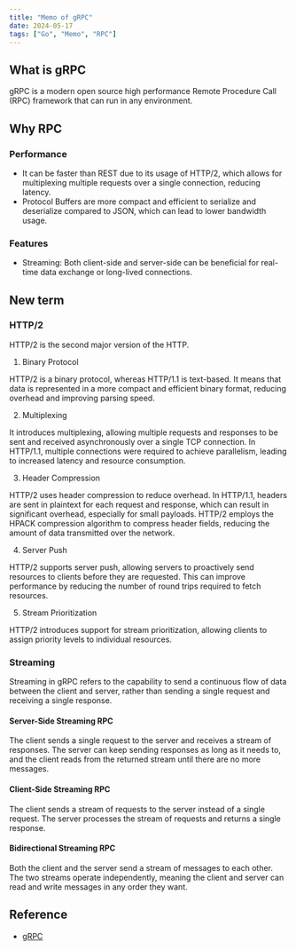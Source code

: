 ```yaml
---
title: "Memo of gRPC"
date: 2024-05-17
tags: ["Go", "Memo", "RPC"]
---
```


## What is gRPC

gRPC is a modern open source high performance Remote Procedure Call (RPC) framework that can run in any environment.

## Why RPC

### Performance

- It can be faster than REST due to its usage of HTTP/2, which allows for multiplexing multiple requests over a single connection, reducing latency.
- Protocol Buffers are more compact and efficient to serialize and deserialize compared to JSON, which can lead to lower bandwidth usage.

### Features

- Streaming: Both client-side and server-side can be beneficial for real-time data exchange or long-lived connections.

## New term

### HTTP/2

HTTP/2 is the second major version of the HTTP.

1. Binary Protocol

HTTP/2 is a binary protocol, whereas HTTP/1.1 is text-based. It means that data is represented in a more compact and efficient binary format, reducing overhead and improving parsing speed.

2. Multiplexing

It introduces multiplexing, allowing multiple requests and responses to be sent and received asynchronously over a single TCP connection. In HTTP/1.1, multiple connections were required to achieve parallelism, leading to increased latency and resource consumption.

3. Header Compression

HTTP/2 uses header compression to reduce overhead. In HTTP/1.1, headers are sent in plaintext for each request and response, which can result in significant overhead, especially for small payloads. HTTP/2 employs the HPACK compression algorithm to compress header fields, reducing the amount of data transmitted over the network.

4. Server Push

HTTP/2 supports server push, allowing servers to proactively send resources to clients before they are requested. This can improve performance by reducing the number of round trips required to fetch resources.

5. Stream Prioritization

HTTP/2 introduces support for stream prioritization, allowing clients to assign priority levels to individual resources. 

### Streaming

Streaming in gRPC refers to the capability to send a continuous flow of data between the client and server, rather than sending a single request and receiving a single response.

#### Server-Side Streaming RPC

The client sends a single request to the server and receives a stream of responses. The server can keep sending responses as long as it needs to, and the client reads from the returned stream until there are no more messages.

#### Client-Side Streaming RPC

The client sends a stream of requests to the server instead of a single request. The server processes the stream of requests and returns a single response.

#### Bidirectional Streaming RPC

Both the client and the server send a stream of messages to each other. The two streams operate independently, meaning the client and server  can read and write messages in any order they want.

## Reference

- [gRPC](https://grpc.io/)